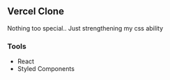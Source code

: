 ## Vercel Clone

Nothing too special.. Just strengthening my css ability

### Tools
- React
- Styled Components
